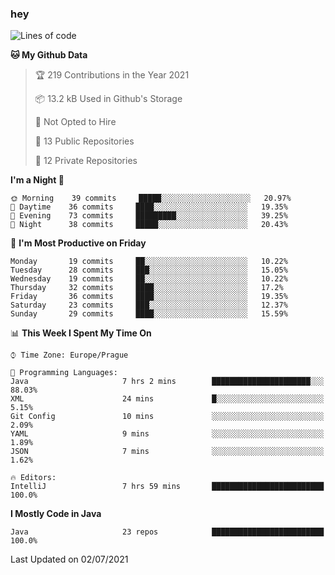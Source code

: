 ### hey

<!--START_SECTION:waka-->
![Lines of code](https://img.shields.io/badge/From%20Hello%20World%20I%27ve%20Written-59847%20lines%20of%20code-blue)

**🐱 My Github Data** 

> 🏆 219 Contributions in the Year 2021
 > 
> 📦 13.2 kB Used in Github's Storage 
 > 
> 🚫 Not Opted to Hire
 > 
> 📜 13 Public Repositories 
 > 
> 🔑 12 Private Repositories  
 > 
**I'm a Night 🦉** 

```text
🌞 Morning    39 commits     █████░░░░░░░░░░░░░░░░░░░░   20.97% 
🌆 Daytime    36 commits     ████░░░░░░░░░░░░░░░░░░░░░   19.35% 
🌃 Evening    73 commits     █████████░░░░░░░░░░░░░░░░   39.25% 
🌙 Night      38 commits     █████░░░░░░░░░░░░░░░░░░░░   20.43%

```
📅 **I'm Most Productive on Friday** 

```text
Monday       19 commits     ██░░░░░░░░░░░░░░░░░░░░░░░   10.22% 
Tuesday      28 commits     ███░░░░░░░░░░░░░░░░░░░░░░   15.05% 
Wednesday    19 commits     ██░░░░░░░░░░░░░░░░░░░░░░░   10.22% 
Thursday     32 commits     ████░░░░░░░░░░░░░░░░░░░░░   17.2% 
Friday       36 commits     ████░░░░░░░░░░░░░░░░░░░░░   19.35% 
Saturday     23 commits     ███░░░░░░░░░░░░░░░░░░░░░░   12.37% 
Sunday       29 commits     ████░░░░░░░░░░░░░░░░░░░░░   15.59%

```


📊 **This Week I Spent My Time On** 

```text
⌚︎ Time Zone: Europe/Prague

💬 Programming Languages: 
Java                     7 hrs 2 mins        ██████████████████████░░░   88.03% 
XML                      24 mins             █░░░░░░░░░░░░░░░░░░░░░░░░   5.15% 
Git Config               10 mins             ░░░░░░░░░░░░░░░░░░░░░░░░░   2.09% 
YAML                     9 mins              ░░░░░░░░░░░░░░░░░░░░░░░░░   1.89% 
JSON                     7 mins              ░░░░░░░░░░░░░░░░░░░░░░░░░   1.62%

🔥 Editors: 
IntelliJ                 7 hrs 59 mins       █████████████████████████   100.0%

```

**I Mostly Code in Java** 

```text
Java                     23 repos            █████████████████████████   100.0%

```



 Last Updated on 02/07/2021
<!--END_SECTION:waka-->

